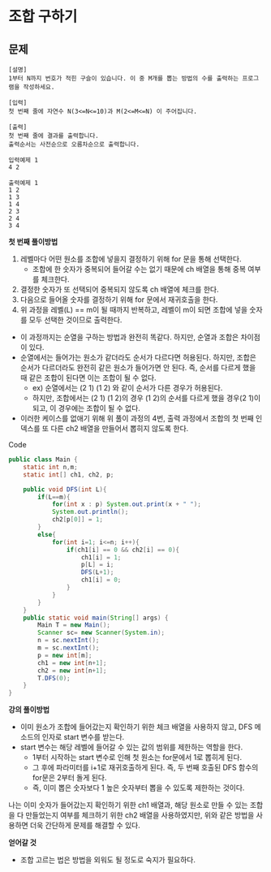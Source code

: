 # 조합 구하기

## 문제
```
[설명]
1부터 N까지 번호가 적힌 구슬이 있습니다. 이 중 M개를 뽑는 방법의 수를 출력하는 프로그
램을 작성하세요.

[입력]
첫 번째 줄에 자연수 N(3<=N<=10)과 M(2<=M<=N) 이 주어집니다.

[출력]
첫 번째 줄에 결과를 출력합니다.
출력순서는 사전순으로 오름차순으로 출력합니다.
```
```
입력예제 1
4 2

출력예제 1
1 2
1 3
1 4
2 3
2 4
3 4
```

**첫 번째 풀이방법**
1. 레벨마다 어떤 원소를 조합에 넣을지 결정하기 위해 for 문을 통해 선택한다.
    - 조합에 한 숫자가 중복되어 들어갈 수는 없기 때문에 ch 배열을 통해 중복 여부를 체크한다.
2. 결정한 숫자가 또 선택되어 중복되지 않도록 ch 배열에 체크를 한다.
3. 다음으로 들어올 숫자를 결정하기 위해 for 문에서 재귀호출을 한다.
4. 위 과정을 레벨(L) == m이 될 때까지 반복하고, 레벨이 m이 되면 조합에 넣을 숫자를 모두 선택한 것이므로 출력한다.
- 이 과정까지는 순열을 구하는 방법과 완전히 똑같다. 하지만, 순열과 조합은 차이점이 있다.
- 순열에서는 들어가는 원소가 같더라도 순서가 다르다면 허용된다. 하지만, 조합은 순서가 다르더라도 완전히 같은 원소가 들어가면 안 된다. 즉, 순서를 다르게 했을 때 같은 조합이 된다면 이는 조합이 될 수 없다.
    - ex) 순열에서는 (2 1) (1 2) 와 같이 순서가 다른 경우가 허용된다.
    - 하지만, 조합에서는 (2 1) (1 2)의 경우 (1 2)의 순서를 다르게 했을 경우(2 1)이 되고, 이 경우에는 조합이 될 수 없다.
- 이러한 케이스를 없애기 위해 위 풀이 과정의 4번, 출력 과정에서 조합의 첫 번째 인덱스를 또 다른 ch2 배열을 만들어서 뽑히지 않도록 한다.

Code
```java
public class Main {
    static int n,m;
    static int[] ch1, ch2, p;

    public void DFS(int L){
        if(L==m){
            for(int x : p) System.out.print(x + " ");
            System.out.println();
            ch2[p[0]] = 1;
        }
        else{
            for(int i=1; i<=n; i++){
                if(ch1[i] == 0 && ch2[i] == 0){
                    ch1[i] = 1;
                    p[L] = i;
                    DFS(L+1);
                    ch1[i] = 0;
                }
            }
        }
    }
    public static void main(String[] args) {
        Main T = new Main();
        Scanner sc= new Scanner(System.in);
        n = sc.nextInt();
        m = sc.nextInt();
        p = new int[m];
        ch1 = new int[n+1];
        ch2 = new int[n+1];
        T.DFS(0);
    }
}
```

**강의 풀이방법**
- 이미 원소가 조합에 들어갔는지 확인하기 위한 체크 배열을 사용하지 않고, DFS 메소드의 인자로 start 변수를 받는다.
- start 변수는 해당 레벨에 들어갈 수 있는 값의 범위를 제한하는 역할을 한다.
    - 1부터 시작하는 start 변수로 인해 첫 원소는 for문에서 1로 뽑히게 된다.
    - 그 후에 파라미터를 i+1로 재귀호출하게 된다. 즉, 두 번째 호출된 DFS 함수의 for문은 2부터 돌게 된다.
    - 즉, 이미 뽑은 숫자보다 1 높은 숫자부터 뽑을 수 있도록 제한하는 것이다.

나는 이미 숫자가 들어갔는지 확인하기 위한 ch1 배열과, 해당 원소로 만들 수 있는 조합을 다 만들었는지 여부를 체크하기 위한 ch2 배열을 사용하였지만, 위와 같은 방법을 사용하면 더욱 간단하게 문제를 해결할 수 있다.

**얻어갈 것**
- 조합 고르는 법은 방법을 외워도 될 정도로 숙지가 필요하다.